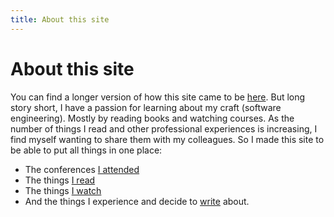 ```yaml
---
title: About this site
---
```


# About this site

You can find a longer version of how this site came to be [here](/2021/09/12/how_this_site_came_to_be.html). But long story short, I have a passion for learning about my craft (software engineering). Mostly by reading books and watching courses. As the number of things I read and other professional experiences is increasing, I find myself wanting to share them with my colleagues. So I made this site to be able to put all things in one place:

- The conferences [I attended](/conferences.html)
- The things [I read](/book_reviews.html)
- The things [I watch](/reviews.html)
- And the things I experience and decide to [write](/posts.html ) about.
